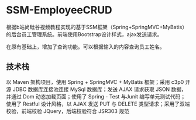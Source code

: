 # SSM-EmployeeCRUD

根据b站尚硅谷视频教程实现的基于SSM框架（Spring+SpringMVC+MyBatis）的后台员工管理系统。前端使用Bootstrap设计样式，ajax发送请求。

在原有基础上，增加了查询功能。可以根据输入的内容查询员工姓名。

## 技术栈
以 Maven 架构项目，使用 Spring + SpringMVC + MyBatis 框架；采用 c3p0 开源 JDBC 数据库连接池连接 MySql 数据库；发送 AJAX 请求获取 JSON 数据，并通过 Dom 动态加载页面；使用了 Spring - Test 与Junit 编写单元测试代码；使用了 Restful 设计风格，以 AJAX 发送 PUT 与 DELETE 类型请求；采用了双端校验，前端校验 JQuery，后端校验符合 JSR303 规范
